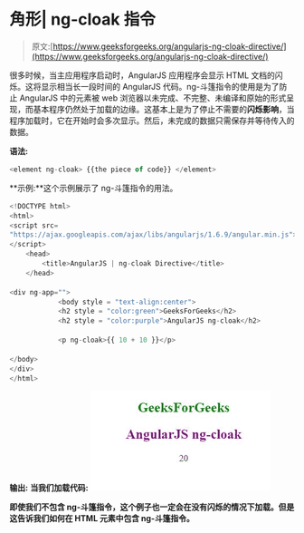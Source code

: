 # 角形| ng-cloak 指令

> 原文:[https://www.geeksforgeeks.org/angularjs-ng-cloak-directive/](https://www.geeksforgeeks.org/angularjs-ng-cloak-directive/)

很多时候，当主应用程序启动时，AngularJS 应用程序会显示 HTML 文档的闪烁。这将显示相当长一段时间的 AngularJS 代码。ng-斗篷指令的使用是为了防止 AngularJS 中的元素被 web 浏览器以未完成、不完整、未编译和原始的形式呈现，而基本程序仍然处于加载的边缘。这基本上是为了停止不需要的**闪烁影响**，当程序加载时，它在开始时会多次显示。然后，未完成的数据只需保存并等待传入的数据。

**语法:**

```ts
<element ng-cloak> {{the piece of code}} </element>
```

**示例:**这个示例展示了 ng-斗篷指令的用法。

```ts
<!DOCTYPE html>
<html>
<script src=
"https://ajax.googleapis.com/ajax/libs/angularjs/1.6.9/angular.min.js">
</script>
    <head>
        <title>AngularJS | ng-cloak Directive</title>
    </head>

<div ng-app="">
            <body style = "text-align:center">
            <h2 style = "color:green">GeeksForGeeks</h2>
            <h2 style = "color:purple">AngularJS ng-cloak</h2>

            <p ng-cloak>{{ 10 + 10 }}</p>

</body>
</div>
</html>
```

**输出:**
**当我们加载代码:**
![ngcut](img/9e444ff6d226a7d98715b1987124bba6.png)

**即使我们不包含 ng-斗篷指令，这个例子也一定会在没有闪烁的情况下加载。但是这告诉我们如何在 HTML 元素中包含 ng-斗篷指令。**